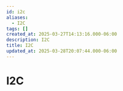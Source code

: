 ```yaml
---
id: i2c
aliases:
  - I2C
tags: []
created_at: 2025-03-27T14:13:16.000-06:00
description: I2C
title: I2C
updated_at: 2025-03-28T20:07:44.000-06:00
---
```


# I2C
